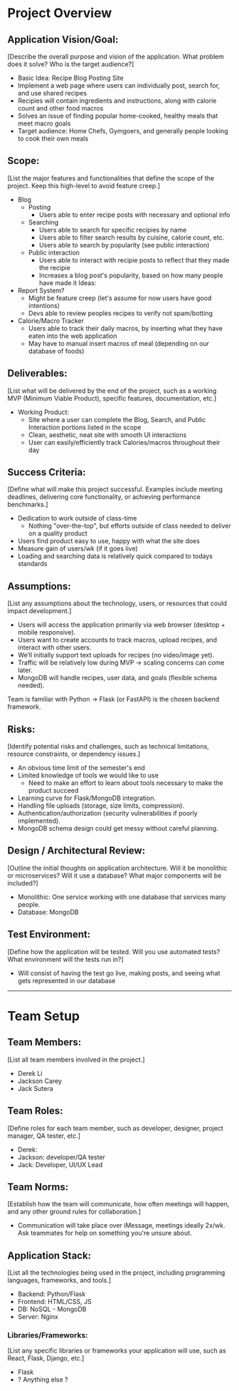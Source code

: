 # **Project Overview**

## **Application Vision/Goal:**
[Describe the overall purpose and vision of the application. What problem does it solve? Who is the target audience?]
- Basic Idea: Recipe Blog Posting Site
- Implement a web page where users can individually post, search for, and use shared recipes
- Recipies will contain ingredients and instructions, along with calorie count and other food macros
- Solves an issue of finding popular home-cooked, healthy meals that meet macro goals
- Target audience: Home Chefs, Gymgoers, and generally people looking to cook their own meals

## **Scope:**
[List the major features and functionalities that define the scope of the project. Keep this high-level to avoid feature creep.]
- Blog
  - Posting
    - Users able to enter recipe posts with necessary and optional info
  - Searching
    - Users able to search for specific recipies by name
    - Users able to filter search results by cuisine, calorie count, etc.
    - Users able to search by popularity (see public interaction)
  - Public interaction
    - Users able to interact with recipie posts to reflect that they made the recipie
    - Increases a blog post's popularity, based on how many people have made it
Ideas:
- Report System?
    - Might be feature creep (let's assume for now users have good intentions)
    - Devs able to review peoples recipes to verify not spam/botting
- Calorie/Macro Tracker
    - Users able to track their daily macros, by inserting what they have eaten into the web application
    - May have to manual insert macros of meal (depending on our database of foods)

## **Deliverables:**
[List what will be delivered by the end of the project, such as a working MVP (Minimum Viable Product), specific features, documentation, etc.]
- Working Product:
  - Site where a user can complete the Blog, Search, and Public Interaction portions listed in the scope
  - Clean, aesthetic, neat site with smooth UI interactions
  - User can easily/efficiently track Calories/macros throughout their day

## **Success Criteria:**
[Define what will make this project successful. Examples include meeting deadlines, delivering core functionality, or achieving performance benchmarks.]
- Dedication to work outside of class-time
  - Nothing "over-the-top", but efforts outside of class needed to deliver on a quality product
- Users find product easy to use, happy with what the site does
- Measure gain of users/wk (if it goes live)
- Loading and searching data is relatively quick compared to todays standards

## **Assumptions:**
[List any assumptions about the technology, users, or resources that could impact development.]
- Users will access the application primarily via web browser (desktop + mobile responsive).
- Users want to create accounts to track macros, upload recipes, and interact with other users.
- We’ll initially support text uploads for recipes (no video/image yet).
- Traffic will be relatively low during MVP → scaling concerns can come later.
- MongoDB will handle recipes, user data, and goals (flexible schema needed).

Team is familiar with Python → Flask (or FastAPI) is the chosen backend framework.

## **Risks:**
[Identify potential risks and challenges, such as technical limitations, resource constraints, or dependency issues.]
- An obvious time limit of the semester's end
- Limited knowledge of tools we would like to use
  - Need to make an effort to learn about tools necessary to make the product succeed
- Learning curve for Flask/MongoDB integration.
- Handling file uploads (storage, size limits, compression).
- Authentication/authorization (security vulnerabilities if poorly implemented).
- MongoDB schema design could get messy without careful planning.

## **Design / Architectural Review:**
[Outline the initial thoughts on application architecture. Will it be monolithic or microservices? Will it use a database? What major components will be included?]
- Monolithic: One service working with one database that services many people.
- Database: MongoDB 

## **Test Environment:**
[Define how the application will be tested. Will you use automated tests? What environment will the tests run in?]
- Will consist of having the test go live, making posts, and seeing what gets represented in our database


---

# **Team Setup**

## **Team Members:**
[List all team members involved in the project.]
- Derek Li
- Jackson Carey
- Jack Sutera

## **Team Roles:**
[Define roles for each team member, such as developer, designer, project manager, QA tester, etc.]
- Derek:
- Jackson: developer/QA tester
- Jack: Developer, UI/UX Lead

## **Team Norms:**
[Establish how the team will communicate, how often meetings will happen, and any other ground rules for collaboration.]
- Communication will take place over iMessage, meetings ideally 2x/wk. Ask teammates for help on something you're unsure about.

## **Application Stack:**
[List all the technologies being used in the project, including programming languages, frameworks, and tools.]
- Backend: Python/Flask
- Frontend: HTML/CSS, JS
- DB: NoSQL - MongoDB
- Server: Nginx

### **Libraries/Frameworks:**
[List any specific libraries or frameworks your application will use, such as React, Flask, Django, etc.]
- Flask
- ? Anything else ?





